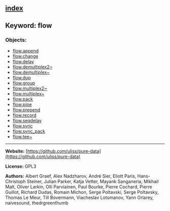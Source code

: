 [index](../index.html)
---

## Keyword: flow

### Objects:
* [flow.append](../flow.append.html)
* [flow.change](../flow.change.html)
* [flow.delay](../flow.delay.html)
* [flow.demultiplex2~](../flow.demultiplex2~.html)
* [flow.demultiplex~](../flow.demultiplex~.html)
* [flow.dup](../flow.dup.html)
* [flow.group](../flow.group.html)
* [flow.multiplex2~](../flow.multiplex2~.html)
* [flow.multiplex~](../flow.multiplex~.html)
* [flow.pack](../flow.pack.html)
* [flow.pipe](../flow.pipe.html)
* [flow.prepend](../flow.prepend.html)
* [flow.record](../flow.record.html)
* [flow.seqdelay](../flow.seqdelay.html)
* [flow.sync](../flow.sync.html)
* [flow.sync_pack](../flow.sync_pack.html)
* [flow.tee~](../flow.tee~.html)

---
**Website:** [https://github.com/uliss/pure-data](https://github.com/uliss/pure-data)

**License:** GPL3

**Authors:** Albert Graef, Alex Nadzharov, André Sier, Eliott Paris, Hans-Christoph Steiner, Julian Parker, Katja Vetter, Mayank Sanganeria, Mikhail Malt, Oliver Larkin, Olli Parviainen, Paul Bourke, Pierre Cochard, Pierre Guillot, Richard Dudas, Romain Michon, Serge Poltavski, Serge Poltavsky, Thomas Le Meur, Till Bovermann, Viacheslav Lotsmanov, Yann Orlarey, naivesound, thedrgreenthumb
